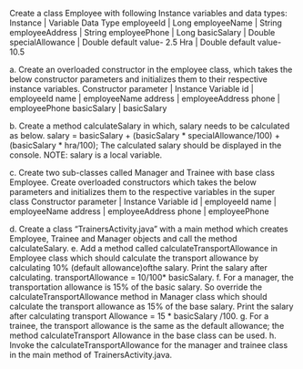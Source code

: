 Create a class Employee with following Instance variables and data types:
Instance              | Variable Data Type
employeeId 		        |     Long
employeeName 	        |     String
employeeAddress     	|     String
employeePhone 	      |     Long
basicSalary 		      |     Double
specialAllowance     	|     Double 		default value- 2.5
Hra 			            |     Double 		default value- 10.5

a. Create an overloaded constructor in the employee class, which takes the below constructor parameters and initializes them to their respective instance variables.
Constructor parameter | Instance Variable
id 			              |   employeeId
name 			            |   employeeName
address 		          |   employeeAddress
phone 			          |   employeePhone
basicSalary 		      |   basicSalary

b. Create a method calculateSalary in which, salary needs to be calculated as below. 
salary = basicSalary + (basicSalary * specialAllowance/100) + (basicSalary * hra/100); 
The calculated salary should be displayed in the console. 
NOTE: salary is a local variable.

c. Create two sub-classes called Manager and Trainee with base class Employee. 
Create overloaded constructors which takes the below parameters and initializes them to the respective variables in the super class
Constructor parameter | Instance Variable
id                    |   employeeId
name 		              |   employeeName
address 	            |   employeeAddress
phone                 |   employeePhone

d. Create a class “TrainersActivity.java” with a main method which creates Employee, Trainee and Manager objects and call the method calculateSalary.
e. Add a method called calculateTransportAllowance in Employee class which should calculate the transport
allowance by calculating 10% (default allowance)ofthe salary. Print the salary after calculating.
transportAllowance = 10/100* basicSalary.
f. For a manager, the transportation allowance is 15% of the basic salary. So override the calculateTransportAllowance method in Manager class which should calculate the transport allowance as 15% of the base salary.
Print the salary after calculating transport Allowance = 15 * basicSalary /100.
g. For a trainee, the transport allowance is the same as the default allowance; the method calculateTransport Allowance in the base class can be used.
h. Invoke the calculateTransportAllowance for the manager and trainee class in the main method
of TrainersActivity.java.
